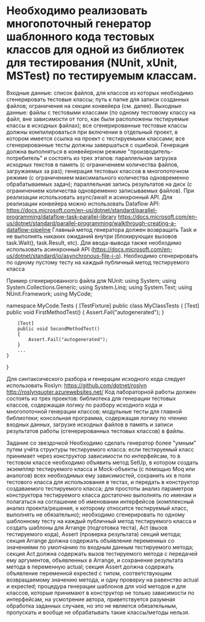 # Необходимо реализовать многопоточный генератор шаблонного кода тестовых классов для одной из библиотек для тестирования (NUnit, xUnit, MSTest) по тестируемым классам.
Входные данные:
список файлов, для классов из которых необходимо сгенерировать тестовые классы;
путь к папке для записи созданных файлов;
ограничения на секции конвейера (см. далее).
Выходные данные:
файлы с тестовыми классами (по одному тестовому классу на файл, вне зависимости от того, как были расположены тестируемые классы в исходных файлах);
все сгенерированные тестовые классы должны компилироваться при включении в отдельный проект, в котором имеется ссылка на проект с тестируемыми классами;
все сгенерированные тесты должны завершаться с ошибкой.
Генерация должна выполняться в конвейерном режиме "производитель-потребитель" и состоять из трех этапов:
параллельная загрузка исходных текстов в память (с ограничением количества файлов, загружаемых за раз);
генерация тестовых классов в многопоточном режиме (с ограничением максимального количества одновременно обрабатываемых задач);
параллельная запись результатов на диск (с ограничением количества одновременно записываемых файлов).
При реализации использовать async/await и асинхронный API. Для реализации конвейера можно использовать Dataflow API:
https://docs.microsoft.com/en-us/dotnet/standard/parallel-programming/dataflow-task-parallel-library
https://docs.microsoft.com/en-us/dotnet/standard/parallel-programming/walkthrough-creating-a-dataflow-pipeline
Главный метод генератора должен возвращать Task и не выполнять никаких ожиданий внутри (блокирующих вызовов task.Wait(), task.Result, etc). Для ввода-вывода также необходимо использовать асинхронный API (https://docs.microsoft.com/en-us/dotnet/standard/io/asynchronous-file-i-o).
Необходимо сгенерировать по одному пустому тесту на каждый публичный метод тестируемого класса

Пример сгенерированного файла для NUnit:
using System;
using System.Collections.Generic;
using System.Linq;
using System.Text;
using NUnit.Framework;
using MyCode;

namespace MyCode.Tests
{
    [TestFixture]
    public class MyClassTests
    {
        [Test]
        public void FirstMethodTest()
        {
            Assert.Fail("autogenerated");
        }

        [Test]
        public void SecondMethodTest()
        {
            Assert.Fail("autogenerated");
        }
        ...
    }
}

Для синтаксического разбора и генерации исходного кода следует использовать Roslyn:
https://github.com/dotnet/roslyn
http://roslynquoter.azurewebsites.net/
Код лабораторной работы должен состоять из трех проектов:
библиотека для генерации тестовых классов, содержащая логику по разбору исходного кода и многопоточной генерации классов;
модульные тесты для главной библиотеки;
консольная программа, содержащая логику по чтению входных данных, загрузке исходных файлов в память и записи результатов работы (сгенерированных тестовых классов) в файлы.

Задание со звездочкой
Необходимо сделать генератор более "умным" путем учёта структуры тестируемого класса:
если тестируемый класс принимает через конструктор зависимости по интерфейсам, то в тестовом классе необходимо объявить метод SetUp, в котором создать экземпляр тестируемого класса и Mock-объекты (с помощью Moq или аналогов) всех необходимых ему зависимостей, сохранить их в поля тестового класса для использования в тестах, и передать в конструктор создаваемого тестируемого класса;
для простоты анализ параметров конструктора тестируемого класса достаточно выполнять по именам и полагаться на соглашение об именовании интерфейсов (комплексный анализ проекта/решения, к которому относится тестируемый класс, выполнять не обязательно);
необходимо сгенерировать по одному шаблонному тесту на каждый публичный метод тестируемого класса и создать шаблоны для Arrange (подготовка теста), Act (вызов тестируемого кода), Assert (проверка результата) секций метода;
секция Arrange должна содержать объявление переменных со значениями по умолчанию по входным данным тестируемого метода;
секция Act должна содержать вызов тестируемого метода с передачей ему аргументов, объявленных в Arrange, и сохранение результата метода в переменную actual;
секция Assert должна содержать объявление переменной expected с типом, соответствующим возвращаемому значению метода, и одну проверку на равенство actual и expected;
процедура генерации шаблонов для void методов и для классов, которые принимают в конструктор не только зависимости по интерфейсам, на усмотрение автора,
 приветствуется разумная обработка заданных случаев, но это не является обязательным, пропускать и вообще не обрабатывать такие классы/методы нельзя.

